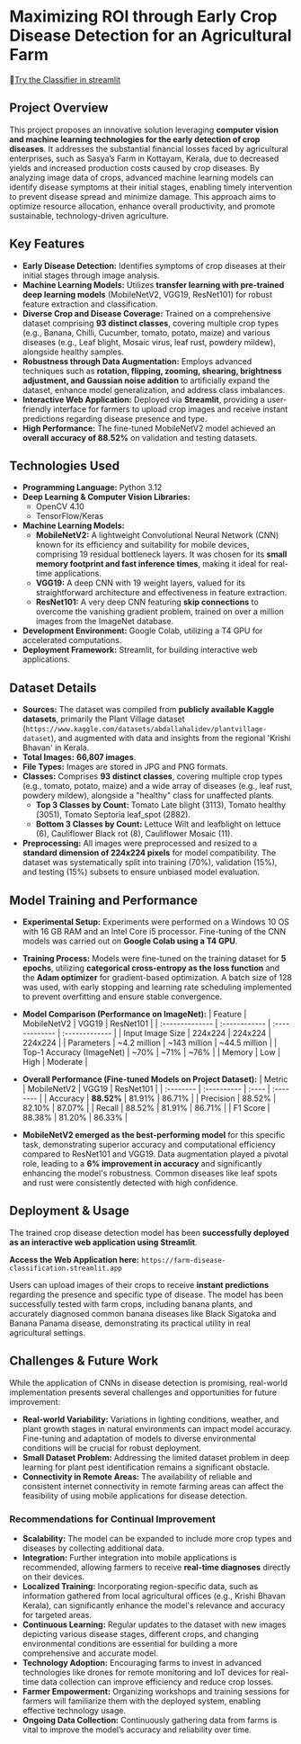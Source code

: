 # Maximizing ROI through Early Crop Disease Detection for an Agricultural Farm
🌾[Try the Classifier in streamlit](https://farm-disease-classification.streamlit.app)

## Project Overview

This project proposes an innovative solution leveraging **computer vision and machine learning technologies for the early detection of crop diseases**. It addresses the substantial financial losses faced by agricultural enterprises, such as Sasya’s Farm in Kottayam, Kerala, due to decreased yields and increased production costs caused by crop diseases. By analyzing image data of crops, advanced machine learning models can identify disease symptoms at their initial stages, enabling timely intervention to prevent disease spread and minimize damage. This approach aims to optimize resource allocation, enhance overall productivity, and promote sustainable, technology-driven agriculture.

## Key Features

*   **Early Disease Detection:** Identifies symptoms of crop diseases at their initial stages through image analysis.
*   **Machine Learning Models:** Utilizes **transfer learning with pre-trained deep learning models** (MobileNetV2, VGG19, ResNet101) for robust feature extraction and classification.
*   **Diverse Crop and Disease Coverage:** Trained on a comprehensive dataset comprising **93 distinct classes**, covering multiple crop types (e.g., Banana, Chilli, Cucumber, tomato, potato, maize) and various diseases (e.g., Leaf blight, Mosaic virus, leaf rust, powdery mildew), alongside healthy samples.
*   **Robustness through Data Augmentation:** Employs advanced techniques such as **rotation, flipping, zooming, shearing, brightness adjustment, and Gaussian noise addition** to artificially expand the dataset, enhance model generalization, and address class imbalances.
*   **Interactive Web Application:** Deployed via **Streamlit**, providing a user-friendly interface for farmers to upload crop images and receive instant predictions regarding disease presence and type.
*   **High Performance:** The fine-tuned MobileNetV2 model achieved an **overall accuracy of 88.52%** on validation and testing datasets.


## Technologies Used

*   **Programming Language:** Python 3.12
*   **Deep Learning & Computer Vision Libraries:**
    *   OpenCV 4.10
    *   TensorFlow/Keras
*   **Machine Learning Models:**
    *   **MobileNetV2:** A lightweight Convolutional Neural Network (CNN) known for its efficiency and suitability for mobile devices, comprising 19 residual bottleneck layers. It was chosen for its **small memory footprint and fast inference times**, making it ideal for real-time applications.
    *   **VGG19:** A deep CNN with 19 weight layers, valued for its straightforward architecture and effectiveness in feature extraction.
    *   **ResNet101:** A very deep CNN featuring **skip connections** to overcome the vanishing gradient problem, trained on over a million images from the ImageNet database.
*   **Development Environment:** Google Colab, utilizing a T4 GPU for accelerated computations.
*   **Deployment Framework:** Streamlit, for building interactive web applications.

## Dataset Details

*   **Sources:** The dataset was compiled from **publicly available Kaggle datasets**, primarily the Plant Village dataset (`https://www.kaggle.com/datasets/abdallahalidev/plantvillage-dataset`), and augmented with data and insights from the regional 'Krishi Bhavan' in Kerala.
*   **Total Images:** **66,807 images**.
*   **File Types:** Images are stored in JPG and PNG formats.
*   **Classes:** Comprises **93 distinct classes**, covering multiple crop types (e.g., tomato, potato, maize) and a wide array of diseases (e.g., leaf rust, powdery mildew), alongside a "healthy" class for unaffected plants.
    *   **Top 3 Classes by Count:** Tomato Late blight (3113), Tomato healthy (3051), Tomato Septoria leaf_spot (2882).
    *   **Bottom 3 Classes by Count:** Lettuce Wilt and leafblight on lettuce (6), Cauliflower Black rot (8), Cauliflower Mosaic (11).
*   **Preprocessing:** All images were preprocessed and resized to a **standard dimension of 224x224 pixels** for model compatibility. The dataset was systematically split into training (70%), validation (15%), and testing (15%) subsets to ensure unbiased model evaluation.

## Model Training and Performance

*   **Experimental Setup:** Experiments were performed on a Windows 10 OS with 16 GB RAM and an Intel Core i5 processor. Fine-tuning of the CNN models was carried out on **Google Colab using a T4 GPU**.
*   **Training Process:** Models were fine-tuned on the training dataset for **5 epochs**, utilizing **categorical cross-entropy as the loss function** and the **Adam optimizer** for gradient-based optimization. A batch size of 128 was used, with early stopping and learning rate scheduling implemented to prevent overfitting and ensure stable convergence.
*   **Model Comparison (Performance on ImageNet):**
    | Feature         | MobileNetV2   | VGG19          | ResNet101      |
    | :-------------- | :------------ | :------------- | :------------- |
    | Input Image Size | 224x224       | 224x224        | 224x224        |
    | Parameters      | ~4.2 million  | ~143 million   | ~44.5 million  |
    | Top-1 Accuracy (ImageNet) | ~70%         | ~71%           | ~76%           |
    | Memory          | Low           | High           | Moderate       |
   

*   **Overall Performance (Fine-tuned Models on Project Dataset):**
    | Metric    | MobileNetV2 | VGG19 | ResNet101 |
    | :-------- | :---------- | :---- | :-------- |
    | Accuracy  | **88.52%**  | 81.91% | 86.71%    |
    | Precision | 88.52%      | 82.10% | 87.07%    |
    | Recall    | 88.52%      | 81.91% | 86.71%    |
    | F1 Score  | 88.38%      | 81.20% | 86.33%    |
   

*   **MobileNetV2 emerged as the best-performing model** for this specific task, demonstrating superior accuracy and computational efficiency compared to ResNet101 and VGG19. Data augmentation played a pivotal role, leading to a **6% improvement in accuracy** and significantly enhancing the model's robustness. Common diseases like leaf spots and rust were consistently detected with high confidence.

## Deployment & Usage

The trained crop disease detection model has been **successfully deployed as an interactive web application using Streamlit**.

**Access the Web Application here:** `https://farm-disease-classification.streamlit.app`

Users can upload images of their crops to receive **instant predictions** regarding the presence and specific type of disease. The model has been successfully tested with farm crops, including banana plants, and accurately diagnosed common banana diseases like Black Sigatoka and Banana Panama disease, demonstrating its practical utility in real agricultural settings.

## Challenges & Future Work

While the application of CNNs in disease detection is promising, real-world implementation presents several challenges and opportunities for future improvement:

*   **Real-world Variability:** Variations in lighting conditions, weather, and plant growth stages in natural environments can impact model accuracy. Fine-tuning and adaptation of models to diverse environmental conditions will be crucial for robust deployment.
*   **Small Dataset Problem:** Addressing the limited dataset problem in deep learning for plant pest identification remains a significant obstacle.
*   **Connectivity in Remote Areas:** The availability of reliable and consistent internet connectivity in remote farming areas can affect the feasibility of using mobile applications for disease detection.

### Recommendations for Continual Improvement

*   **Scalability:** The model can be expanded to include more crop types and diseases by collecting additional data.
*   **Integration:** Further integration into mobile applications is recommended, allowing farmers to receive **real-time diagnoses** directly on their devices.
*   **Localized Training:** Incorporating region-specific data, such as information gathered from local agricultural offices (e.g., Krishi Bhavan Kerala), can significantly enhance the model's relevance and accuracy for targeted areas.
*   **Continuous Learning:** Regular updates to the dataset with new images depicting various disease stages, different crops, and changing environmental conditions are essential for building a more comprehensive and accurate model.
*   **Technology Adoption:** Encouraging farms to invest in advanced technologies like drones for remote monitoring and IoT devices for real-time data collection can improve efficiency and reduce crop losses.
*   **Farmer Empowerment:** Organizing workshops and training sessions for farmers will familiarize them with the deployed system, enabling effective technology usage.
*   **Ongoing Data Collection:** Continuously gathering data from farms is vital to improve the model’s accuracy and reliability over time.

